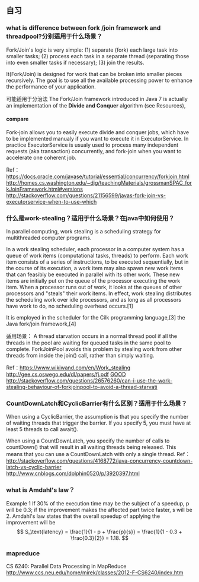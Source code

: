 ## 自习
### what is difference between  fork /join framework and threadpool?分别适用于什么场景？ 

Fork/Join's logic is very simple: (1) separate (fork) each large task into smaller tasks; (2) process each task in a separate thread (separating those into even smaller tasks if necessary); (3) join the results.

It(Fork/Join) is designed for work that can be broken into smaller pieces recursively. The goal is to use all the available processing power to enhance the performance of your application.

可能适用于分治法
The Fork/Join framework introduced in Java 7 is actually an implementation of the **Divide and Conquer** algorithm (see Resources),

#### compare
Fork-join allows you to easily execute divide and conquer jobs, which have to be implemented manualy if you want to execute it in ExecutorService. In practice ExecutorService is usualy used to process many independent requests (aka transaction) concurrently, and fork-join when you want to accelerate one coherent job.

Ref：https://docs.oracle.com/javase/tutorial/essential/concurrency/forkjoin.html
http://homes.cs.washington.edu/~djg/teachingMaterials/grossmanSPAC_forkJoinFramework.html#versions
http://stackoverflow.com/questions/21156599/javas-fork-join-vs-executorservice-when-to-use-which

### 什么是work-stealing？适用于什么场景？在java中如何使用？
In parallel computing, work stealing is a scheduling strategy for multithreaded computer programs. 

In a work stealing scheduler, each processor in a computer system has a queue of work items (computational tasks, threads) to perform. Each work item consists of a series of instructions, to be executed sequentially, but in the course of its execution, a work item may also spawn new work items that can feasibly be executed in parallel with its other work. These new items are initially put on the queue of the processor executing the work item. When a processor runs out of work, it looks at the queues of other processors and "steals" their work items. In effect, work stealing distributes the scheduling work over idle processors, and as long as all processors have work to do, no scheduling overhead occurs.[1]

It is employed in the scheduler for the Cilk programming language,[3] the Java fork/join framework,[4] 

适用场景：
A thread starvation  occurs in a normal thread pool if all the threads in the pool are waiting for queued tasks in the same pool to complete.  ForkJoinPool avoids this problem by stealing work from other threads from inside the join() call, rather than simply waiting.


Ref：https://www.wikiwand.com/en/Work_stealing
http://gee.cs.oswego.edu/dl/papers/fj.pdf
 [GOOD](https://www.igvita.com/2012/02/29/work-stealing-and-recursive-partitioning-with-fork-join/)
http://stackoverflow.com/questions/26576260/can-i-use-the-work-stealing-behaviour-of-forkjoinpool-to-avoid-a-thread-starvati
### CountDownLatch和CyclicBarrier有什么区别？适用于什么场景？
When using a CyclicBarrier, the assumption is that you specify the number of waiting threads that trigger the barrier. If you specify 5, you must have at least 5 threads to call await().

When using a CountDownLatch, you specify the number of calls to countDown() that will result in all waiting threads being released. This means that you can use a CountDownLatch with only a single thread.
Ref：http://stackoverflow.com/questions/4168772/java-concurrency-countdown-latch-vs-cyclic-barrier
http://www.cnblogs.com/dolphin0520/p/3920397.html

### what is Amdahl's law？
Example 1
If 30% of the execution time may be the subject of a speedup, p will be 0.3; if the improvement makes the affected part twice faster, s will be 2. Amdahl's law states that the overall speedup of applying the improvement will be
$$
S_\text{latency} = \frac{1}{1 - p + \frac{p}{s}} = \frac{1}{1 - 0.3 + \frac{0.3}{2}} = 1.18.
$$

### mapreduce
CS 6240: Parallel Data Processing in MapReduce
http://www.ccs.neu.edu/home/mirek/classes/2012-F-CS6240/index.htm